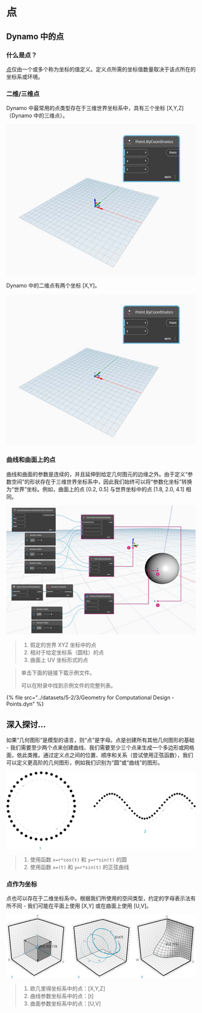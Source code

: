 # 点

## Dynamo 中的点

### 什么是点？

[点](3-points.md#deep-dive-into...)仅由一个或多个称为坐标的值定义。定义点所需的坐标值数量取决于该点所在的坐标系或环境。

### 二维/三维点

Dynamo 中最常用的点类型存在于三维世界坐标系中，具有三个坐标 [X,Y,Z]（Dynamo 中的三维点）。

![](../images/5-2/3/points-3dpointindynamo.jpg)

Dynamo 中的二维点有两个坐标 [X,Y]。

![](../images/5-2/3/points-2dpointindynamo.jpg)

### 曲线和曲面上的点

曲线和曲面的参数是连续的，并且延伸到给定几何图元的边缘之外。由于定义“参数空间”的形状存在于三维世界坐标系中，因此我们始终可以将“参数化坐标”转换为“世界”坐标。例如，曲面上的点 [0.2, 0.5] 与世界坐标中的点 [1.8, 2.0, 4.1] 相同。

![](../images/5-2/3/points-xyzvscoordsysvsuv.jpg)

> 1. 假定的世界 XYZ 坐标中的点
> 2. 相对于给定坐标系（圆柱）的点
> 3. 曲面上 UV 坐标形式的点

> 单击下面的链接下载示例文件。
>
> 可以在附录中找到示例文件的完整列表。

{% file src="../datasets/5-2/3/Geometry for Computational Design - Points.dyn" %}

## 深入探讨...

如果“几何图形”是模型的语言，则“点”是字母。点是创建所有其他几何图形的基础 - 我们需要至少两个点来创建曲线、我们需要至少三个点来生成一个多边形或网格面，依此类推。通过定义点之间的位置、顺序和关系（尝试使用正弦函数），我们可以定义更高阶的几何图形，例如我们识别为“圆”或“曲线”的图形。

![点到曲线](../images/5-2/3/PointsAsBuildingBlocks-1.jpg)

> 1. 使用函数 `x=r*cos(t)` 和 `y=r*sin(t)` 的圆
> 2. 使用函数 `x=(t)` 和 `y=r*sin(t)` 的正弦曲线

### 点作为坐标

点也可以存在于二维坐标系中。根据我们所使用的空间类型，约定的字母表示法有所不同 - 我们可能在平面上使用 [X,Y] 或在曲面上使用 [U,V]。

![点作为坐标](../images/5-2/3/Coordinates.jpg)

> 1. 欧几里得坐标系中的点：[X,Y,Z]
> 2. 曲线参数坐标系中的点：[t]
> 3. 曲面参数坐标系中的点：[U,V]
